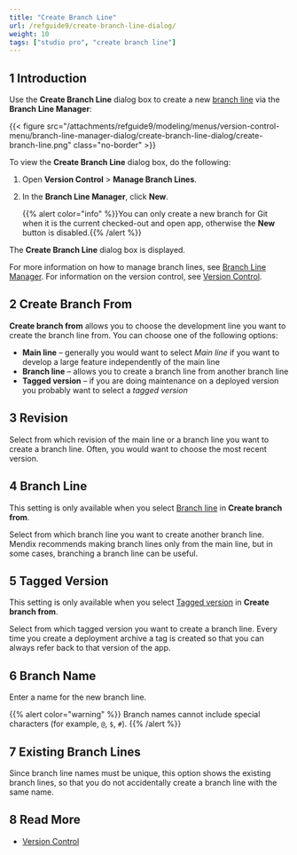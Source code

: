 ```yaml
---
title: "Create Branch Line"
url: /refguide9/create-branch-line-dialog/
weight: 10
tags: ["studio pro", "create branch line"]
---
```


## 1 Introduction

Use the **Create Branch Line** dialog box to create a new [branch line](/refguide9/version-control/#branches) via the **Branch Line Manager**:

{{< figure src="/attachments/refguide9/modeling/menus/version-control-menu/branch-line-manager-dialog/create-branch-line-dialog/create-branch-line.png" class="no-border" >}}

To view the **Create Branch Line** dialog box,  do the following:

1. Open **Version Control** > **Manage Branch Lines**.

2. In the **Branch Line Manager**, click **New**. 

    {{% alert color="info" %}}You can only create a new branch for Git when it is the current checked-out and open app, otherwise the **New** button is disabled.{{% /alert %}}

The **Create Branch Line** dialog box is displayed.

For more information on how to manage branch lines, see [Branch Line Manager](/refguide9/branch-line-manager-dialog/). For information on the version control, see [Version Control](/refguide9/version-control/). 

## 2 Create Branch From

**Create branch from** allows you to choose the development line you want to create the branch line from. You can choose one of the following options:

* <a id="main-line"></a>**Main line** – generally you would want to select *Main line* if you want to develop a large feature independently of the main line
* <a id="branch-line"></a>**Branch line** – allows you to create a branch line from another branch line
* <a id="tagged-version"></a>**Tagged version** – if you are doing maintenance on a deployed version you probably want to select a *tagged version*

## 3 Revision

Select from which revision of the main line or a branch line you want to create a branch line. Often, you would want to choose the most recent version.

## 4 Branch Line 

This setting is only available when you select [Branch line](#branch-line) in **Create branch from**. 

Select from which branch line you want to create another branch line. Mendix recommends making branch lines only from the main line, but in some cases, branching a branch line can be useful.

## 5 Tagged Version

This setting is only available when you select [Tagged version](#tagged-version) in **Create branch from**.  

Select from which tagged version you want to create a branch line. Every time you create a deployment archive a tag is created so that you can always refer back to that version of the app.

## 6 Branch Name

Enter a name for the new branch line.

{{% alert color="warning" %}}
Branch names cannot include special characters (for example, `@`, `$`, `#`). 
{{% /alert %}}

## 7 Existing Branch Lines

Since branch line names must be unique, this option shows the existing branch lines, so that you do not accidentally create a branch line with the same name.

## 8 Read More

* [Version Control](/refguide9/version-control/)

